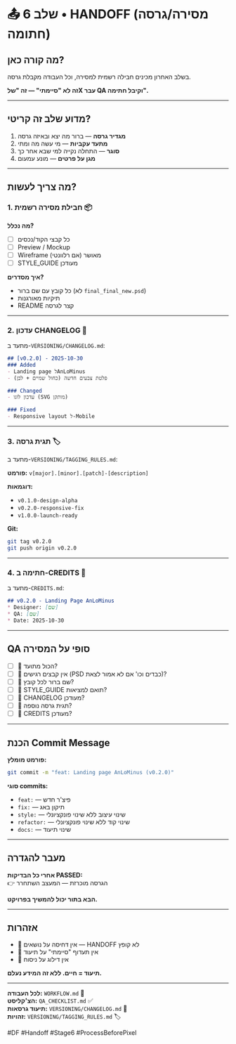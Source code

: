 # 📤 שלב 6 • HANDOFF (מסירה/גרסה חתומה)

## מה קורה כאן?

בשלב האחרון מכינים חבילה רשמית למסירה, וכל העבודה מקבלת גרסה.

**זה לא "סיימתי" — זה "שלX עבר QA וקיבל חתימה".**

---

## מדוע שלב זה קריטי?

1. **מגדיר גרסה** — ברור מה יצא ובאיזה גרסה
2. **מתעד עקביות** — מי עשה מה ומתי
3. **סוגר** — התחלה נקייה למי שבא אחר כך
4. **מגן על פרטים** — מונע עמעום

---

## מה צריך לעשות?

### 1. חבילת מסירה רשמית 📦

**מה נכלל?**
- [ ] כל קבצי הקוד/נכסים
- [ ] Preview / Mockup
- [ ] Wireframe מאושר (אם רלוונטי)
- [ ] STYLE_GUIDE מעודכן

**איך מסדרים?**
- כל קובץ עם שם ברור (לא `final_final_new.psd`)
- תיקיות מאורגנות
- README קצר לגרסה

---

### 2. עדכון CHANGELOG 📝

מתעד ב-`VERSIONING/CHANGELOG.md`:

```markdown
## [v0.2.0] - 2025-10-30
### Added
- Landing page לAnLoMinus
- פלטת צבעים חדשה (כחול שמיים + לבן)

### Changed
- עדכון לוגו (SVG מותקן)

### Fixed
- Responsive layout ל-Mobile
```

---

### 3. תגית גרסה 🏷

מתעד ב-`VERSIONING/TAGGING_RULES.md`:

**פורמט:** `v[major].[minor].[patch]-[description]`

**דוגמאות:**
- `v0.1.0-design-alpha`
- `v0.2.0-responsive-fix`
- `v1.0.0-launch-ready`

**Git:**
```bash
git tag v0.2.0
git push origin v0.2.0
```

---

### 4. חתימה ב-CREDITS 💼

מתעד ב-`CREDITS.md`:

```markdown
## v0.2.0 - Landing Page AnLoMinus
* Designer: [שם]
* QA: [שם]
* Date: 2025-10-30
```

---

## QA סופי על המסירה

- [ ] 🧪 הכול מתועד?
- [ ] 🧪 אין קבצים רגישים (PSD כבדים וכו' אם לא אמור לצאת)?
- [ ] 🧪 שם ברור לכל קובץ?
- [ ] 🧪 STYLE_GUIDE תואם למציאות?
- [ ] 🧪 CHANGELOG מעודכן?
- [ ] 🧪 תגית גרסה נוספה?
- [ ] 🧪 CREDITS מעודכן?

---

## הכנת Commit Message

**פורמט מומלץ:**

```bash
git commit -m "feat: Landing page AnLoMinus (v0.2.0)"
```

**סוגי commits:**
- `feat:` — פיצ'ר חדש
- `fix:` — תיקון באג
- `style:` — שינוי עיצוב ללא שינוי פונקציונלי
- `refactor:` — שינוי קוד ללא שינוי פונקציונלי
- `docs:` — שינוי תיעוד

---

## מעבר להגדרה

**אחרי כל הבדיקות PASSED:**  
👉 הגרסה מוכרזת — המעצב השתחרר

**הבא בתור יכול להמשיך בפרויקט.**

---

## אזהרות

- 🚫 אין דחיסה על נושאים — HANDOFF לא קופץ
- 🚫 אין תעדוף "סיימתי" על תיעוד
- 🚫 אין דילוג על ניסוח

**תיעוד = חיים. ללא זה המידע נעלם.**

---

**לכל העבודה:** `WORKFLOW.md` 🔄  
**הצ'קליסט:** `QA_CHECKLIST.md` ✅  
**תיעוד גרסאות:** `VERSIONING/CHANGELOG.md` 📝  
**זהויות:** `VERSIONING/TAGGING_RULES.md` 🏷

#DF #Handoff #Stage6 #ProcessBeforePixel

